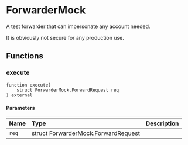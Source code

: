 # ForwarderMock

A test forwarder that can impersonate any account needed.

It is obviously not secure for any production use.

## Functions

### execute

```solidity
function execute(
    struct ForwarderMock.ForwardRequest req
) external
```

#### Parameters

| Name | Type | Description |
| :--- | :--- | :---------- |
| `req` | struct ForwarderMock.ForwardRequest |  |

